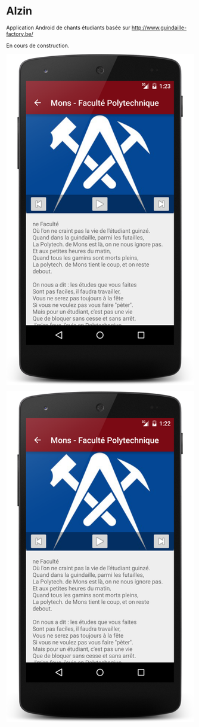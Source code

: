 # Alzin
Application Android de chants étudiants basée sur http://www.guindaille-factory.be/

En cours de construction.

![ScreenShot](/Screen1.png)

![ScreenShot](/Screen2.png)
